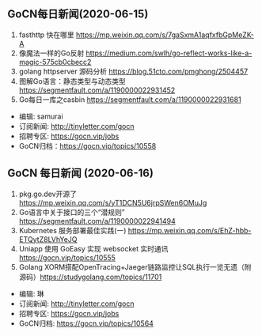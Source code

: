 ## GoCN每日新闻(2020-06-15)

1. fasthttp 快在哪里 https://mp.weixin.qq.com/s/7gaSxmA1aqfxfbGpMeZK-A
2. 像魔法一样的Go反射 https://medium.com/swlh/go-reflect-works-like-a-magic-575cb0cbecc2
3. golang httpserver 源码分析 https://blog.51cto.com/pmghong/2504457
4. 图解Go语言：静态类型与动态类型 https://segmentfault.com/a/1190000022931452
5. Go每日一库之casbin https://segmentfault.com/a/1190000022931681

* 编辑: samurai
* 订阅新闻: http://tinyletter.com/gocn
* 招聘专区: https://gocn.vip/jobs
* GoCN归档：https://gocn.vip/topics/10558

## GoCN 每日新闻 (2020-06-16)

1. pkg.go.dev开源了 https://mp.weixin.qq.com/s/yT1DCN5U6jrpSWen6OMuJg
2. Go语言中关于接口的三个“潜规则” https://segmentfault.com/a/1190000022941494
3. Kubernetes 服务部署最佳实践(一) https://mp.weixin.qq.com/s/EhZ-hbb-ETQytZ8LVhYeJQ
4. Uniapp 使用 GoEasy 实现 websocket 实时通讯 https://gocn.vip/topics/10555
5. Golang XORM搭配OpenTracing+Jaeger链路监控让SQL执行一览无遗（附源码）https://studygolang.com/topics/11701

- 编辑: 琳 
- 订阅新闻: http://tinyletter.com/gocn
- 招聘专区: https://gocn.vip/jobs
- GoCN归档: https://gocn.vip/topics/10564
